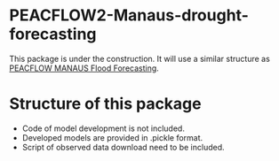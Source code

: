 # PEACFLOW2-Manaus-drought-forecasting
This package is under the construction. It will use a similar structure as [PEACFLOW MANAUS Flood Forecasting](https://github.com/achevuturi/PEACFLOW_Manaus-flood-forecasting/tree/master/Using_Observations).

# Structure of this package
* Code of model development is not included.
* Developed models are provided in .pickle format.
* Script of observed data download need to be included.
